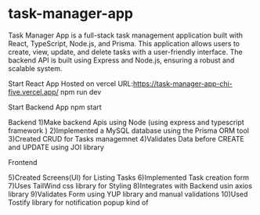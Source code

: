 # task-manager-app
Task Manager App is a full-stack task management application built with React, TypeScript, Node.js, and Prisma. 
This application allows users to create, view, update, and delete tasks with a user-friendly interface. 
The backend API is built using Express and Node.js, ensuring a robust and scalable system.

Start React App Hosted on vercel URL:https://task-manager-app-chi-five.vercel.app/
npm run dev

Start Backend App
npm start

Backend
1)Make backend Apis using Node (using express and typescript framework )
2)Implemented a MySQL database using the Prisma ORM tool
3)Created CRUD for Tasks managemnet
4)Validates Data before CREATE and UPDATE using JOI library

Frontend

5)Created Screens(UI)  for Listing Tasks 
6)Implemented Task creation form
7)Uses TailWind css library for Styling 
8)Integrates with Backend usin axios library
9)Validates Form using YUP library and manual validations 
10)Used Tostify library for notification popup kind of



